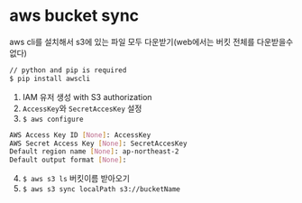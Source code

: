 # aws bucket sync

aws cli를 설치해서 s3에 있는 파일 모두 다운받기(web에서는 버킷 전체를 다운받을수 없다)

```bash
// python and pip is required
$ pip install awscli
```

1. IAM 유저 생성 with S3 authorization
2. `AccessKey`와 `SecretAccesKey` 설정
3. `$ aws configure` 
```bash
AWS Access Key ID [None]: AccessKey
AWS Secret Access Key [None]: SecretAccesKey
Default region name [None]: ap-northeast-2
Default output format [None]: 
```
4. `$ aws s3 ls` 버킷이름 받아오기
5. `$ aws s3 sync localPath s3://bucketName` 
